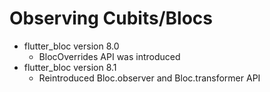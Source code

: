 # Observing Cubits/Blocs

- flutter_bloc version 8.0
  - BlocOverrides API was introduced
- flutter_bloc version 8.1
  - Reintroduced Bloc.observer and Bloc.transformer API

